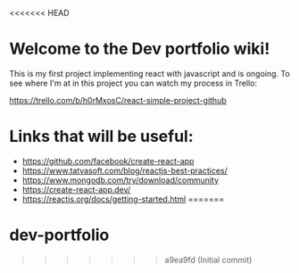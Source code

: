 <<<<<<< HEAD
# Welcome to the Dev portfolio wiki!


This is my first project implementing react with javascript and is ongoing. To see where I'm at in this project you can watch my process in Trello:

 https://trello.com/b/h0rMxosC/react-simple-project-github 

# Links that will be useful:

- https://github.com/facebook/create-react-app
- https://www.tatvasoft.com/blog/reactjs-best-practices/
- https://www.mongodb.com/try/download/community
- https://create-react-app.dev/
- https://reactjs.org/docs/getting-started.html
=======
# dev-portfolio
>>>>>>> a9ea9fd (Initial commit)
